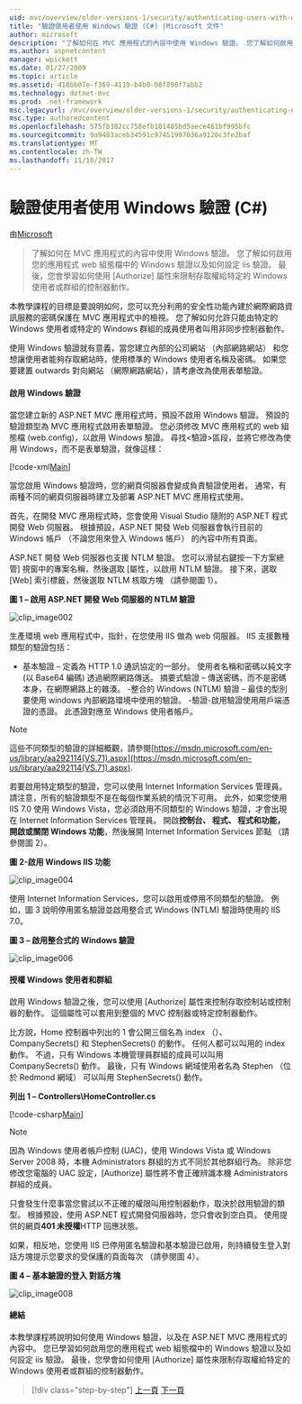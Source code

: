 ```yaml
---
uid: mvc/overview/older-versions-1/security/authenticating-users-with-windows-authentication-cs
title: "驗證使用者使用 Windows 驗證 (C#) |Microsoft 文件"
author: microsoft
description: "了解如何在 MVC 應用程式的內容中使用 Windows 驗證。 您了解如何啟用 Windows 驗證，在您的應用程式 web co..."
ms.author: aspnetcontent
manager: wpickett
ms.date: 01/27/2009
ms.topic: article
ms.assetid: 418bb07e-f369-4119-b4b0-08f890f7abb2
ms.technology: dotnet-mvc
ms.prod: .net-framework
msc.legacyurl: /mvc/overview/older-versions-1/security/authenticating-users-with-windows-authentication-cs
msc.type: authoredcontent
ms.openlocfilehash: 575fb382cc758efb101485bd5aece461bf995bfc
ms.sourcegitcommit: 9a9483aceb34591c97451997036a9120c3fe2baf
ms.translationtype: MT
ms.contentlocale: zh-TW
ms.lasthandoff: 11/10/2017
---
```

<a name="authenticating-users-with-windows-authentication-c"></a>驗證使用者使用 Windows 驗證 (C#)
====================
由[Microsoft](https://github.com/microsoft)

> 了解如何在 MVC 應用程式的內容中使用 Windows 驗證。 您了解如何啟用您的應用程式 web 組態檔中的 Windows 驗證以及如何設定 iis 驗證。 最後，您會學習如何使用 [Authorize] 屬性來限制存取權給特定的 Windows 使用者或群組的控制器動作。


本教學課程的目標是要說明如何，您可以充分利用的安全性功能內建於網際網路資訊服務的密碼保護在 MVC 應用程式中的檢視。 您了解如何允許只能由特定的 Windows 使用者或特定的 Windows 群組的成員使用者叫用非同步控制器動作。

使用 Windows 驗證就有意義，當您建立內部的公司網站 （內部網路網站） 和您想讓使用者能夠存取網站時，使用標準的 Windows 使用者名稱及密碼。 如果您要建置 outwards 對向網站 （網際網路網站），請考慮改為使用表單驗證。

#### <a name="enabling-windows-authentication"></a>啟用 Windows 驗證

當您建立新的 ASP.NET MVC 應用程式時，預設不啟用 Windows 驗證。 預設的驗證類型為 MVC 應用程式啟用表單驗證。 您必須修改 MVC 應用程式的 web 組態檔 (web.config)，以啟用 Windows 驗證。 尋找&lt;驗證&gt;區段，並將它修改為使用 Windows，而不是表單驗證，就像這樣：

[!code-xml[Main](authenticating-users-with-windows-authentication-cs/samples/sample1.xml)]

當您啟用 Windows 驗證時，您的網頁伺服器會變成負責驗證使用者。 通常，有兩種不同的網頁伺服器時建立及部署 ASP.NET MVC 應用程式使用。

首先，在開發 MVC 應用程式時，您會使用 Visual Studio 隨附的 ASP.NET 程式開發 Web 伺服器。 根據預設，ASP.NET 開發 Web 伺服器會執行目前的 Windows 帳戶 （不論您用來登入 Windows 帳戶） 的內容中所有頁面。

ASP.NET 開發 Web 伺服器也支援 NTLM 驗證。 您可以滑鼠右鍵按一下方案總管] 視窗中的專案名稱，然後選取 [屬性，以啟用 NTLM 驗證。 接下來，選取 [Web] 索引標籤，然後選取 NTLM 核取方塊 （請參閱圖 1）。

**圖 1 – 啟用 ASP.NET 開發 Web 伺服器的 NTLM 驗證**

![clip_image002](authenticating-users-with-windows-authentication-cs/_static/image1.jpg)

生產環境 web 應用程式中，指針，在您使用 IIS 做為 web 伺服器。 IIS 支援數種類型的驗證包括：

- 基本驗證 – 定義為 HTTP 1.0 通訊協定的一部分。 使用者名稱和密碼以純文字 (以 Base64 編碼) 透過網際網路傳送。 摘要式驗證 – 傳送密碼，而不是密碼本身，在網際網路上的雜湊。 -整合的 Windows (NTLM) 驗證 – 最佳的型別要使用 windows 內部網路環境中使用的驗證。 -驗證-啟用驗證使用用戶端憑證的憑證。 此憑證對應至 Windows 使用者帳戶。

> [!NOTE] 
> 
> 這些不同類型的驗證的詳細概觀，請參閱[https://msdn.microsoft.com/en-us/library/aa292114(VS.71).aspx](https://msdn.microsoft.com/en-us/library/aa292114(VS.71).aspx).


若要啟用特定類型的驗證，您可以使用 Internet Information Services 管理員。 請注意，所有的驗證類型不是在每個作業系統的情況下可用。 此外，如果您使用 IIS 7.0 使用 Windows Vista，您必須啟用不同類型的 Windows 驗證，才會出現在 Internet Information Services 管理員。 開啟**控制台、 程式、 程式和功能，開啟或關閉 Windows 功能**，然後展開 Internet Information Services 節點 （請參閱圖 2）。

**圖 2-啟用 Windows IIS 功能**

![clip_image004](authenticating-users-with-windows-authentication-cs/_static/image2.jpg)

使用 Internet Information Services，您可以啟用或停用不同類型的驗證。 例如，圖 3 說明停用匿名驗證並啟用整合式 Windows (NTLM) 驗證時使用的 IIS 7.0。

**圖 3 – 啟用整合式的 Windows 驗證**

![clip_image006](authenticating-users-with-windows-authentication-cs/_static/image3.jpg)

#### <a name="authorizing-windows-users-and-groups"></a>授權 Windows 使用者和群組

啟用 Windows 驗證之後，您可以使用 [Authorize] 屬性來控制存取控制站或控制器的動作。 這個屬性可以套用到整個的 MVC 控制器或特定控制器動作。

比方說，Home 控制器中列出的 1 會公開三個名為 index （）、 CompanySecrets() 和 StephenSecrets() 的動作。 任何人都可以叫用的 index 動作。 不過，只有 Windows 本機管理員群組的成員可以叫用 CompanySecrets() 動作。 最後，只有 Windows 網域使用者名為 Stephen （位於 Redmond 網域） 可以叫用 StephenSecrets() 動作。

**列出 1 – Controllers\HomeController.cs**

[!code-csharp[Main](authenticating-users-with-windows-authentication-cs/samples/sample2.cs)]

> [!NOTE] 
> 
> 因為 Windows 使用者帳戶控制 (UAC)，使用 Windows Vista 或 Windows Server 2008 時，本機 Administrators 群組的方式不同於其他群組行為。 除非您修改您電腦的 UAC 設定，[Authorize] 屬性將不會正確辨識本機 Administrators 群組的成員。


只會發生什麼事當您嘗試以不正確的權限叫用控制器動作，取決於啟用驗證的類型。 根據預設，使用 ASP.NET 程式開發伺服器時，您只會收到空白頁。 使用提供的網頁**401 未授權**HTTP 回應狀態。

如果，相反地，您使用 IIS 已停用匿名驗證和基本驗證已啟用，則持續發生登入對話方塊提示您要求的受保護的頁面每次 （請參閱圖 4）。

**圖 4 – 基本驗證的登入 對話方塊**

![clip_image008](authenticating-users-with-windows-authentication-cs/_static/image4.jpg)

#### <a name="summary"></a>總結

本教學課程將說明如何使用 Windows 驗證，以及在 ASP.NET MVC 應用程式的內容中。 您已學習如何啟用您的應用程式 web 組態檔中的 Windows 驗證以及如何設定 iis 驗證。 最後，您學會如何使用 [Authorize] 屬性來限制存取權給特定的 Windows 使用者或群組的控制器動作。

>[!div class="step-by-step"]
[上一頁](authenticating-users-with-forms-authentication-cs.md)
[下一頁](preventing-javascript-injection-attacks-cs.md)
